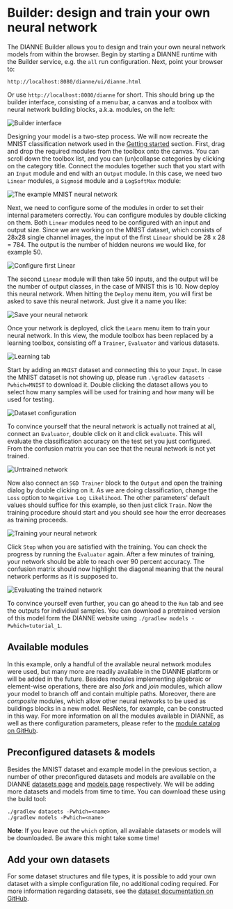 Builder: design and train your own neural network
=================================================

The DIANNE Builder allows you to design and train your own neural network models from within the browser. Begin by starting a DIANNE runtime with the Builder service, e.g. the `all` run configuration. Next, point your browser to:

	http://localhost:8080/dianne/ui/dianne.html

Or use `http://localhost:8080/dianne` for short. This should bring up the builder interface, consisting of a menu bar, a canvas and a toolbox with neural network building blocks, a.k.a. modules, on the left:

![Builder interface](figures/builder_1.png)

Designing your model is a two-step process. We will now recreate the MNIST classification network used in the [Getting started](http://dianne.intec.ugent.be/#gettingstarted) section. First, drag and drop the required modules from the toolbox onto the canvas. You can scroll down the toolbox list, and you can (un)collapse categories by clicking on the category title. Connect the modules together such that you start with an `Input` module and end with an `Output` module. In this case, we need two `Linear` modules, a `Sigmoid` module and a `LogSoftMax` module:

![The example MNIST neural network](figures/builder_2.png)

Next, we need to configure some of the modules in order to set their internal parameters correctly. You can configure modules by double clicking on them. Both `Linear` modules need to be configured with an input and output size. Since we are working on the MNIST dataset, which consists of 28x28 single channel images, the input of the first `Linear` should be 28 x 28 = 784. The output is the number of hidden neurons we would like, for example 50.

![Configure first Linear](figures/builder_3.png)

The second `Linear` module will then take 50 inputs, and the output will be the number of output classes, in the case of MNIST this is 10. Now deploy this neural network. When hitting the `Deploy` menu item, you will first be asked to save this neural network. Just give it a name you like:

![Save your neural network](figures/builder_4.png)

Once your network is deployed, click the `Learn` menu item to train your neural network. In this view, the module toolbox has been replaced by a learning toolbox, consisting off a `Trainer`, `Evaluator` and various datasets.

![Learning tab](figures/builder_5.png)

Start by adding an `MNIST` dataset and connecting this to your `Input`. In case the MNIST dataset is not showing up, please run `.\gradlew datasets -Pwhich=MNIST` to download it. Double clicking the dataset allows you to select how many samples will be used for training and how many will be used for testing.

![Dataset configuration](figures/builder_6.png)

To convince yourself that the neural network is actually not trained at all, connect an `Evaluator`, double click on it and click `evaluate`. This will evaluate the classification accuracy on the test set you just configured. From the confusion matrix you can see that the neural network is not yet trained.

![Untrained network](figures/builder_7.png)

Now also connect an `SGD Trainer` block to the `Output` and open the training dialog by double clicking on it. As we are doing classification, change the `Loss` option to `Negative Log Likelihood`. The other parameters' default values should suffice for this example, so then just click `Train`. Now the training procedure should start and you should see how the error decreases as training proceeds. 

![Training your neural network](figures/builder_8.png)

Click `Stop` when you are satisfied with the training. You can check the progress by running the `Evaluator` again. After a few minutes of training, your network should be able to reach over 90 percent accuracy. The confusion matrix should now highlight the diagonal meaning that the neural network performs as it is supposed to.

![Evaluating the trained network](figures/builder_9.png)

To convince yourself even further, you can go ahead to the `Run` tab and see the outputs for individual samples. You can download a pretrained version of this model form the DIANNE website using `./gradlew models -Pwhich=tutorial_1`.

Available modules
-----------------

In this example, only a handful of the available neural network modules were used, but many more are readily available in the DIANNE platform or will be added in the future. Besides modules implementing algebraic or element-wise operations, there are also *fork* and *join* modules, which allow your model to branch off and contain multiple paths. Moreover, there are *composite* modules, which allow other neural networks to be used as buildings blocks in a new model. ResNets, for example, can be constructed in this way. For more information on all the modules available in DIANNE, as well as there configuration parameters, please refer to the [module catalog on GitHub](https://github.com/ibcn-cloudlet/dianne/blob/v0.5.0/doc/modules.md).

Preconfigured datasets & models
-------------------------------

Besides the MNIST dataset and example model in the previous section, a number of other preconfigured datasets and models are available on the DIANNE [datasets page](http://dianne.intec.ugent.be/datasets/) and [models page](http://dianne.intec.ugent.be/models/) respectively. We will be adding more datasets and models from time to time. You can download these using the build tool:

	./gradlew datasets -Pwhich=<name>
	./gradlew models -Pwhich=<name>

**Note**: If you leave out the `which` option, all available datasets or models will be downloaded. Be aware this might take some time!

Add your own datasets
---------------------

For some dataset structures and file types, it is possible to add your own dataset with a simple configuration file, no additional coding required. For more information regarding datasets, see the [dataset documentation on GitHub](https://github.com/ibcn-cloudlet/dianne/blob/v0.5.0/doc/datasets.md).
